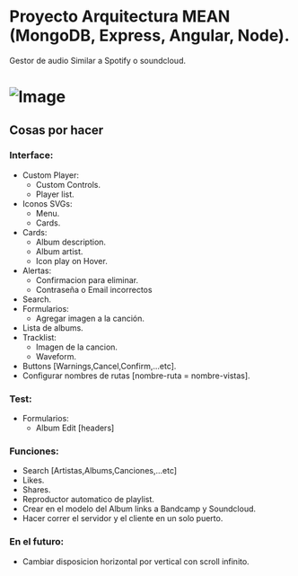 # Proyecto Arquitectura MEAN (MongoDB, Express, Angular, Node).
Gestor de audio Similar a Spotify o soundcloud.

![Image](https://hollywoodsuite.ca/wp-content/uploads/2016/07/rhapsody.gif)
=======

## Cosas por hacer 
### Interface:
* Custom Player:
  - Custom Controls.
  - Player list.
* Iconos SVGs:
  - Menu.
  - Cards.
* Cards:
  - Album description.
  - Album artist.
  - Icon play on Hover.
* Alertas:
  - Confirmacion para eliminar.
  - Contraseña o Email incorrectos
* Search.
* Formularios:
  - Agregar imagen a la canción.     
* Lista de albums.
* Tracklist:
  - Imagen de la cancion.
  - Waveform.
* Buttons [Warnings,Cancel,Confirm,...etc].
* Configurar nombres de rutas [nombre-ruta = nombre-vistas].

### Test:
* Formularios:
  - Album Edit [headers]

### Funciones:
* Search [Artistas,Albums,Canciones,...etc]
* Likes.
* Shares.
* Reproductor automatico de playlist.
* Crear en el modelo del Album links a Bandcamp y Soundcloud.
* Hacer correr el servidor y el cliente en un solo puerto.

### En el futuro: 
* Cambiar disposicion horizontal por vertical con scroll infinito.
 